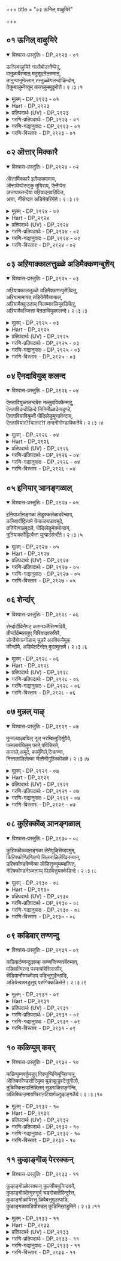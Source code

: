 +++
title = "०३ ऊनिल् वाऴुयिरे"

+++


## ०१ ऊनिल् वाऴुयिरे

<details open><summary>विश्वास-प्रस्तुतिः - DP_२९२३ - ०१</summary>

ऊऩिल्वाऴुयिरे नल्लैबोउऩ्ऩैप्पॆऱ्ऱु,  
वाऩुळार्बॆरुमाऩ् मदुसूदऩॆऩ्ऩम्माऩ्,  
ताऩुम्याऩुमॆल्लाम् तऩ्ऩुळ्ळेगलन्दॊऴिन्दोम्,  
तेऩुम्बालुम्नॆय्युम् कऩ्ऩलुममुदुमॊत्ते। २।३।१
</details>

<details><summary>मूलम् - DP_२९२३ - ०१</summary>

ऊऩिल्वाऴुयिरे नल्लैबोउऩ्ऩैप्पॆऱ्ऱु,  
वाऩुळार्बॆरुमाऩ् मदुसूदऩॆऩ्ऩम्माऩ्,  
ताऩुम्याऩुमॆल्लाम् तऩ्ऩुळ्ळेगलन्दॊऴिन्दोम्,  
तेऩुम्बालुम्नॆय्युम् कऩ्ऩलुममुदुमॊत्ते। २।३।१
</details>

<details><summary>Hart - DP_२९२३</summary>

O good soul that stays in my body,  
you and I joined Madhusudanan,  
the god of the gods in the sky  
and it was as if honey, milk, butter  
and sugarcane juice were all mixed together:
</details>

<details><summary>प्रतिपदार्थः (UV) - DP_२९२३</summary>

**ऊऩिल् वाऴ्** = शरीरत्तिल् वाऴुम्; **उयिरे!** = मऩमे!; **नल्लै पो!** = नी नल्लवऩ् एऩॆऩ्ऱाल्; **उऩ्ऩैप् पॆऱ्ऱु** = उऩ्ऩैप् पॆऱ्ऱदऩाल्; **वाऩ् उळार्** = नित्यसूरिगळुक्कु; **पॆरुमाऩ्** = तलैवऩुम्; **मदुसूदऩ्** = मदु ऎऩ्ऱ असुरऩैक् कॊऩ्ऱवऩुम्; **ऎऩ् अम्माऩ्** = ऎऩ्ऩै अडिमैयागक् कॊण्ड; **ताऩुम्** = अवऩुम्; **याऩुम्** = अवऩै अनुबविक्क आसैप्पट्ट नाऩुम्; **तऩ्ऩुळ्ळे** = तऩक्कुळ्ळे कलन्द कलवैयिले; **ऎल्लाम्** = ऎल्ला इऩिय सुवैगळुम् उण्डागुमाऱु; **तेऩुम् पालुम्** = तेऩुम् पालुम्; **नॆय्युम् कऩ्ऩलुम्** = नॆय्युम् करुप्पञ्जारुम्; **अमुदुम् ऒत्ते** = अमुदमुमागिय पॊरुळ्गळ् पोल्; **कलन्दु ऒऴिन्दोम्** = तम्मिल् कलन्दोम्
</details>

<details><summary>गरणि-प्रतिपदार्थः - DP_२९२३ - ०१</summary>

ऊनिल् = देहदल्लि, वाऴ् = बाळुव, उयिरे = जीववे, नल्लै= नीनु ऒळ्ळॆयदु, पो = होगु\(बा\), उन्नै = निन्नन्नु, पॆट्रु = पडॆद, वान् उळार् = परमपददल्लिरुववर, \(नित्यसूरिगळ\), पॆरुमान् = स्वामियू, मदुशूदन् = मधुसूदनू, ऎन् अम्मान् = नन्न ऒडॆयनू, आद, तानुम् = अवनू, यानुम् = नानू, ऎल्लाम् = ऎल्लवू, तन्नुळ्ळे = अवनल्लिये, कलन्दु = कलॆतु, ऒऴिन्दोम् = इल्लवागि होदॆवु \(सेरिकॊण्डु होदॆवु\), तेनुम् = जेनू, पालुम् = हालू, नॆय्युम् = तुप्पवू, कन्नलुम् = सक्करॆयू, अमुदुम् = अमृतवू, ऒत्ते = \(कलॆतुहोगुव\) हागॆये. 
</details>

<details><summary>गरणि-गद्यानुवादः - DP_२९२३ - ०१</summary>

देहदल्लि बाळुव जीववे, नीनु ऒळ्ळॆयदु. होगु \(बा\). निन्नन्नु पडॆद परमपददल्लिरुववर \(नित्यसूरिगळ\) स्वामियू, मधुसूदननू, नन्न ऒडॆयनू आद अवनू नानू ऎल्लवू अवनल्लिये कलॆतु इल्लवागुवन्तॆ सेरिकॊण्डु होगिद्देवॆ. जेनू, हालू, तुप्पवू, सक्करॆयू अमृतवू कलॆतुकॊळ्ळुव हागॆये. 
</details>

<details><summary>गरणि-विस्तारः - DP_२९२३ - ०१</summary>

इल्लि जीव अथवा प्राणवन्नुकुरितु हेळलागुत्तिदॆ. मांस मज्जॆ तुम्बिद देहदल्लि आत्मनू परमात्मनू, प्राणवू, बिडिबिडियागि मनॆमाडिकॊण्डिरुवुदु सरियष्टॆ. इल्लि बहुमधुरवाद मत्तु सम्पूर्णवाद हॊन्दिकॆयॊडनॆ परमात्मनॊडनॆ आत्मनु कलॆतुकॊण्डद्दरिन्द, याव बगॆय अञ्जिकॆगू आत्मनिगॆ इल्लवागिदॆ. 

आत्मनु हेळुत्तानॆ- जीववे, निन्न भाग्य तुम्ब ऒळ्ळॆयदु. नित्यसूरिगळ ऒडॆयनाद, मधुसूदननाद मत्तु नन्न निर्वाहकने आद नन्न स्वामि परमात्मनॊडनॆ नानु सम्पूर्णवागि कलॆतुहोगिद्देनॆ. परमात्मनिन्द नन्नन्नु बेर्पडिसलु साध्यवे इल्ल ऎन्नुवष्टु नम्मिब्बर सेरिकॆयागि होगिदॆ. ननगॆ ऎल्ल विधवाद भ्रान्ति तॊलगिदॆ. जेनु, हालु, तुप्प, सक्करॆ, अमृत इवुगळु परस्पर कूडिकॊण्डु हेगॆ गुरुतिसलागदन्तॆ आगि, बहळ रुचिकरवागिरुवुदो हागॆये नन्न मत्तु परमात्मन सेरिकॆ बहळमधुरवागिदॆ. आद्दरिन्द, जीववे, निनगिन्नु चिन्तॆयू बेड, व्यथॆयू बेड. निश्चिन्तॆयागि नीनु देहवन्नु बिट्टुहोगु. 

ई पाशुर तॊडकिनदु. जीववे आत्म, अदन्नु ’जीवात्म’ ऎन्नबहुदु – ऎम्बुदु ऒन्दु कडॆ. देह, इन्द्रिय, मनस्सु, प्राण – इवुगळिगिन्त भिन्नवादद्दु आत्म – ऎम्बुदु इन्नॊन्दु कडॆ. देहवे आत्म – ऎम्बुदु मत्तॊन्दु कडॆ. आत्म ऎन्दरॆ परमात्मने ऎम्बुदु मगुदॊन्दु कडॆ. इवुगळल्लि वास्तववागि आळ्वाररु यावुदन्नु कुरितु नमगॆ तिळियहेळुत्तिद्दारॆ ऎम्बुदन्नु सरियागि कण्डुकॊण्डवरिन्द इदर विवरणॆयन्नु केळि अरियबेकादद्दिदॆ. 

“उयिर्” ऎम्ब पदक्कॆ “आत्म, जीव, उसिरु, गाळि, उस् ऎन्नुवुदु. परिमळ, निद्दॆ” – हीगॆल्ल अर्थविदॆ. 

“आत्म” ऎम्बुदक्कॆ “परमात्म, ब्रह्म, देह, यत्न, स्वभावमनस्सु, चित्त, बुद्धि, ज्ञान, तानु, स्वरूप, अग्नि, सूर्य, वायु, मग, इन्द्रिय” – ऎन्दॆल्ल अर्थवागुत्तदॆ. 

आदरॆ, ’उयिर्’ ऎम्बुदन्नु ’मनस्सु’ ऎन्दु अर्थमाडि, सुन्दरवागि विवरणॆयन्नु, अरितवरॊब्बरु हेळिद्दारॆ. अदन्नू गमनिसबहुदागिदॆ.
</details>

## ०२ ऒत्तार् मिक्कारै

<details open><summary>विश्वास-प्रस्तुतिः - DP_२९२४ - ०२</summary>

ऒत्तार्मिक्कारै इलैयायमामाय,  
ऒत्तायॆप्पॊरुट्कु मुयिराय्, ऎऩ्ऩैप्पॆऱ्ऱ  
अत्तायाय्त्तन्दैया यऱियादऩवऱिवित्त,  
अत्ता, नीसॆय्दऩ अडियेऩऱियेऩे। २।३।२
</details>

<details><summary>मूलम् - DP_२९२४ - ०२</summary>

ऒत्तार्मिक्कारै इलैयायमामाय,  
ऒत्तायॆप्पॊरुट्कु मुयिराय्, ऎऩ्ऩैप्पॆऱ्ऱ  
अत्तायाय्त्तन्दैया यऱियादऩवऱिवित्त,  
अत्ता, नीसॆय्दऩ अडियेऩऱियेऩे। २।३।२
</details>

<details><summary>Hart - DP_२९२४</summary>

No one is equal or higher than you, the Māyan,  
who give your grace to all lives good and bad:  
You are the mother who bore me and the father who taught me everything:  
O my lord, you made me understand all things that I do not understand:  
I, your slave, cannot describe all that you did for me:
</details>

<details><summary>प्रतिपदार्थः (UV) - DP_२९२४</summary>

**ऒत्तार्** = सममाऩवर्गळुम्; **मिक्कारै** = उयर्न्दवर्गळुम्; **इलैयाय** = इल्लाद; **मा माया** = मिगुन्द आच्चर्य कुणङ्गळै उडैयवऩे!; **ऎप् पॊरुट्कुम्** = अन्दन्द पॊरुळुक्कु तक्क निलैगळै; **ऒत्ताय्** = उडैयवऩाग वन्दु अवतरित्तवऩुम्; **उयिराय्** = ऎल्लार्क्कुम् पिराणऩाऩवऩुम्; **ऎऩ्ऩैप् पॆऱ्ऱ** = ऎऩ्ऩैप् पॆऱ्ऱ; **अत् ताय् आय्** = अन्दत् तायागि; **तन्दै आय्** = तन्दैयुमागि; **अऱियादऩ अऱिवित्तु** = अऱियादऩवऱ्ऱै अऱिवित्ताय्; **अत्ता! नी सॆय्दऩ** = पॆरुमाऩे! नी सॆय्द उपकारङ्गळै; **अडियेऩ् अऱियेऩे** = अडियेऩ् अऱियेऩ्
</details>

<details><summary>गरणि-प्रतिपदार्थः - DP_२९२४ - ०२</summary>

ऒत्तार् = सरिसमानरू, मिक्कारै = मिगिलादवरू, \(मिगिलादवरन्नू\), इलै आय = इल्लदवनाद मामाया = महाआश्चर्यकारकने, ऒत्ताय् = तक्कवनागि, ऎप्पॊरुट्कुम् = ऎल्ला वस्तुगळिगू, उयिर् आय् = प्राणभूतनागि, ऎन्नै पॆट्र = नन्नन्नु हडॆद, अ-ताय् आय् = साटियिल्लद तायियागि, तन्दै आय् = तन्दॆयू आगि, अऱियादन = अज्ञानिगॆ, अऱिवित्त = अरिवन्नित्त, अत्ता = उपकारिये, नी = नीनु, शॆय्दन = माडिद उपकारगळन्नु, अडियेन् = पादसेवकनाद नानु, अऱियेने = अरितुकॊळ्ळलारॆनल्ल \(अरियॆनल्ल\!\) 
</details>

<details><summary>गरणि-गद्यानुवादः - DP_२९२४ - ०२</summary>

सरिसमानरन्नू मिगिलादवरन्नूइल्लदवनाद महाआश्चर्यकारकनादवने, ऎल्ला वस्तुगळिगू तक्कवनागि अवुगळिगॆल्ल प्राणभूतनागिरुववने, नन्नन्नु हडॆद साटियिल्लद तायियू तन्दॆयू आगिरुववने, अज्ञानिगॆ अरिवन्नित्त उपकारिये, निन्न उपकारगळन्नु पादसेवकनाद नानु अरियॆनल्ल\! 
</details>

<details><summary>गरणि-विस्तारः - DP_२९२४ - ०२</summary>

हिन्दिन पाशुरदल्लि हेळिदन्तॆ, आत्मनु परमात्मनल्लि बेर्पडिसलागदन्तॆ सेरिकॊण्डॆनॆन्दु हेळिकॊण्डनष्टॆ. अष्टुमट्टिन सेरिकॆयिद्दागलू सह, तानु परमात्मन अधीननॆम्ब मूल विषयवन्नु मरॆयदन्तॆ, ई पाशुरदल्लि आत्मनु परमात्मनल्लि भिन्नविसिकॊळ्ळुत्तानॆ. 

आत्मनु हेळुत्तानॆ- स्वामी, निनगॆ सरि सम ऎम्बवरे इल्ल. निनगॆ मेल्पट्टवरू इल्ल. नीने सर्वेश्वर. नीनु अत्यन्त विस्मयकारक\! अद्भुताश्चर्यकारक\! ऎल्ल वस्तुगळिगू नीनु तक्कवनु. ऎल्ल वस्तुगळिगू नीने प्राणभूतनु. नन्नन्नु हडॆद तायियू तन्दॆयू नीने. अज्ञानियाद ननगॆ निन्नन्नू निन्न महिमॆयन्नू तिळिदुकॊळ्ळबल्ल अरिवन्नित्त गुरुवू नीने. निन्न उपकारगळन्तु लॆक्कविल्लदष्टु\! अवुगळन्नॆल्ला नानरियॆनल्ल\! अरितुकॊळ्ळदादॆनल्ल\!
</details>

## ०३ अऱियाक्कालत्तुळ्ळे अडिमैक्कणन्बुशॆय्

<details open><summary>विश्वास-प्रस्तुतिः - DP_२९२५ - ०३</summary>

अऱियाक्कालत्तुळ्ळे यडिमैक्कणऩ्पुसॆय्वित्तु,  
अऱियामामायत् तडियेऩैवैत्तायाल्,  
अऱियामैक्कुऱळाय् निलम्मावलिमूवडियॆऩ्ऱु,  
अऱियामैवञ्जित्ता यॆऩतावियुळ्गलन्दे। २।३।३
</details>

<details><summary>मूलम् - DP_२९२५ - ०३</summary>

अऱियाक्कालत्तुळ्ळे यडिमैक्कणऩ्पुसॆय्वित्तु,  
अऱियामामायत् तडियेऩैवैत्तायाल्,  
अऱियामैक्कुऱळाय् निलम्मावलिमूवडियॆऩ्ऱु,  
अऱियामैवञ्जित्ता यॆऩतावियुळ्गलन्दे। २।३।३
</details>

<details><summary>Hart - DP_२९२५</summary>

Just as you went to the king of the Asurans Mahābali  
as an innocent dwarf, cheated him  
and measured the world with three footsteps,  
you made me your slave and gave me your love  
even when I was an innocent child  
and entered my heart and made me love you:
</details>

<details><summary>प्रतिपदार्थः (UV) - DP_२९२५</summary>

**अऱियामै** = मगालक्ष्मियुम् अऱियादवाऱु; **कुऱळ् आय्** = वामऩऩाय् वन्दु; **मावलि** = मगाबलिये; **निलम् मूवडि ऎऩ्ऱु** = मूवडि निलम् ऎऩ्ऱु इरन्दु; **अऱियामै** = सुक्रऩ् कूऱियदै मगाबलि अऱियादवाऱु; **वञ्जित्ताय्** = वञ्जित्तु निलत्तैक् कवर्न्दवऩे!; **ऎऩदु आवियुळ् कलन्दे** = ऎऩ्ऩुडैय उयिरिल् वन्दु कलन्दु; **अऱिया** = अऱियामैयै विळैविप्पदाऩ; **मा मायत्तु** = संसारत्तिलाऴ्न्दु किडन्द; **अडियेऩै** = अडियेऩै; **अऱिया** = ऒऩ्ऱुमऱिया; **कालत्तुळ्ळे** = इळमैप् परुवत्तिलेये; **अडिमैक्कण्** = कैङ्कर्यम् सॆय्युम् अवावै; **अऩ्बु सॆय्वित्तु** = ऎऩक्कु उण्डाक्कि; **वैत्तायाल्** = वैत्ताय् ऎऩ्ऩ आच्चर्यम्!
</details>

<details><summary>गरणि-प्रतिपदार्थः - DP_२९२५ - ०३</summary>

अऱिया कालत्तुळ्ळे = तिळिवळिकॆयिल्लद कालदल्लिये, अडिमै कण् = सेवॆयल्लि, अन्बु शॆय् वित्तु = आशॆयन्नुण्टुमाडि, अऱिया = \(अनुभव\) अभ्यासविल्लद, मामायत्तु = बलुदॊड्ड मायॆयल्लि, अडियेनै = पादसेवकनन्नु, वैत्ताय् = हाकिदॆ, आल् = अय्यो, अऱियामै = यारू अरितुकॊळ्ळदहागॆ, कुऱळ् आय् = वामनवटुवागि, माअलि = महाबलिये, निलम् मूअडि = मूरु हॆज्जॆय नॆलवन्नु \(कॊडु\), ऎन्ऱु = ऎन्दु याचिसि, अऱियामै = \(अवनु\)अरितुकॊळ्ळद हागॆये, वञ्जित्ताय् = वञ्चिसिदॆ, ऎनदु = नन्न, आवियुळ् = आत्मनल्लि, कलन्दे = कूडिकॊण्डिरुवहागॆये. 
</details>

<details><summary>गरणि-गद्यानुवादः - DP_२९२५ - ०३</summary>

तिळिवळिकॆयिल्ला कालदल्लिये सेवॆयल्लि आशॆयन्नु हुट्टिसि, अनुभव, अभ्यास, इल्लद बलुदॊड्ड मायॆयल्लि पादसेवकनन्नु हाकिदॆ, अय्यो\! यारू अरितुकॊळ्ळद हागॆ वामनवटुवागि “महाबलिये, मूरुहॆज्जॆनॆल\(वन्नु कॊडु\)” ऎन्दु \(याचिसि\) \(अवनू इतररू\) अरितुकॊळ्ळद हागॆये, \(अवनन्नु\) वञ्चिसिदॆ, नन्न आत्मनल्लि कूडिकॊण्डिरुव हागॆये. 
</details>

<details><summary>गरणि-विस्तारः - DP_२९२५ - ०३</summary>

“तिळिवळिकॆ इल्लद काल” – चिक्कतन, ज्ञान बलियद काल,

“बलु दॊड्ड मायॆ” – भूमिय मेलॆ हुट्टि, हुट्टु – सावुगळ गॊन्दलद, संसार बन्धनद, तिळलिकॆये ई मायॆ अनुभववागलि अभ्यासवागलि इल्लद इदरल्लि सिक्किबिद्दु तॊळलुवुदे ई मायॆ\! 

“नन्न अन्तरङ्गदल्लिद्दुकॊण्डे” – नन्न अन्तरङ्गदल्लि, नन्न जॊतॆयल्लिये इद्दुकॊण्डु, नन्नॊडनॆ अत्यन्त मधुरवागि कलॆतुकॊण्डु इद्दरू सह, नन्नन्नु हीगॆ, नानरियद मायॆयल्लि तॊडगिसुवुदु निन्न \(भगवन्तन\) वञ्चनॆय कॆअल्स. इदक्कॆ इन्नॊन्दु निदर्शन बलिय वृत्तान्त. 

आत्मनु हेळुत्तानॆ- मायने \(वञ्चकने\), नीनु नन्न अन्तरङ्गदल्लिये वासमाडुत्ती. नन्नॊडनॆ आत्मीयवागि कूडिकॊण्डिद्दी. निन्न पादसेवॆयल्लि तॊडगिरबेकॆम्ब आशॆयन्नु नन्नल्लि नन्न चिक्कन्दिनिन्दले उण्टुमाडिद्दी. अदन्नु चॆन्नागि, तृप्तिकरवागि, ऎडॆबिडदन्तॆ माडुवुदक्कॆ ननगॆ नीनु अवकाशकॊट्टॆया? अनुभववागलि अभ्यासवागलि इल्लद संसारबन्धनदल्लि नन्नन्नु कट्टिकॆडहिदॆ. अरितुकॊळ्ळलागद ई बलुदॊड्ड मायॆयल्लि सङ्कटपडुवुदन्नु ननगॆ उण्टुमाडिदॆयल्ल\! अय्यो\!

बलु हिन्दिन कालदल्लि, यारू अरितुकॊळ्ळदहागॆ, यारिगू अनुमानवुण्टागद हागॆ, नीनु कुळ्ळ ब्रह्मचारियागि रूपवन्नु तळॆदॆ. महाबलिय यागशालॆगॆ होदॆ. “महाबलिये ननगॆ मूरु हॆज्जॆगळ नॆल” ऎन्दु याचिसिदॆ. अदन्नु पडॆद कूडले यारिन्दलू अरितुकॊळ्ळलागदन्थ त्रिविक्रमनागि बॆळॆदुनिन्तॆ. निन्न ऒन्दु हॆज्जॆयिन्द भूमियन्नॆल्ला आवरिसि बिट्टॆ. इन्नॊन्दु हॆज्जॆयिन्द मेलण लोकगळॆल्लवन्नूआवरिसिदॆ. मूरनॆय हॆज्जॆगॆ स्थळविल्लदन्तॆ माडि, महाबलियन्नु निन्न तिळियलारद मायॆयल्लि सिलुकिसि, नन्न हागॆये अवनन्नू वञ्चिसिदॆयल्ल\! 

निन्न मायॆयन्नु यारिन्द अरियलुसाध्य?
</details>

## ०४ ऎनदावियुळ् कलन्द

<details open><summary>विश्वास-प्रस्तुतिः - DP_२९२६ - ०४</summary>

ऎऩतावियुळ्गलन्दबॆरु नल्लुदविक्कैम्माऱु,  
ऎऩताविदन्दॊऴिन्दे ऩिऩिमीळ्वदॆऩ्पदुण्डे,  
ऎऩतावियावियुम्नी पॊऴिलेऴुमुण्डवॆन्दाय्,  
ऎऩतावियार?fयाऩार?f तन्दनीगॊण्डाक्किऩैये। २।३।४
</details>

<details><summary>मूलम् - DP_२९२६ - ०४</summary>

ऎऩतावियुळ्गलन्दबॆरु नल्लुदविक्कैम्माऱु,  
ऎऩताविदन्दॊऴिन्दे ऩिऩिमीळ्वदॆऩ्पदुण्डे,  
ऎऩतावियावियुम्नी पॊऴिलेऴुमुण्डवॆन्दाय्,  
ऎऩतावियार?fयाऩार?f तन्दनीगॊण्डाक्किऩैये। २।३।४
</details>

<details><summary>Hart - DP_२९२६</summary>

You entered my heart  
and in return I gave my life to you:  
It is not possible for me to leave you,  
my father, who swallowed the seven worlds:  
What is my life? What am I?  
You gave me life and you took it as your own:
</details>

<details><summary>प्रतिपदार्थः (UV) - DP_२९२६</summary>

**पॊऴिल् एऴुम्** = पिरळयत्तिल् एऴुलगङ्गळैयुम्; **उण्ड** = वयिऱ्ऱिल् वैत्तुक् कात्तवऩे!; **ऎन्दाय्!** = ऎम्बॆरुमाऩे!; **ऎऩदु आवियुळ् कलन्द** = ऎऩ् आत्मावुक्कुळ् वन्दु कलन्द; **पॆरु नल् उदवि** = पॆरुम् पेऱ्ऱुक्कु; **कैम्माऱु** = पिरदियुबगारमाग; **ऎऩदु आवि** = ऎऩ् आत्मावै; **तन्दॊऴिन्देऩ्** = उऩक्के उरियदागच् चॆय्दुविट्टेऩ्; **इऩि मीळ्वदु** = इऩि कॊडुत्तदै मीट्टुक् कॊळ्वदु; **ऎऩ्बदु उण्डे?** = ऎऩ्बदु उण्डो?; **ऎऩदु आवि** = ऎऩदु आत्मावुक्कुम् आत्मावायिरुप्पवऩ् नी; **आवियुम् नी** = इरण्डुमे उऩ्ऩुडैय उडमैगळाग इरुक्क; **ऎऩदु आवि यार्?** = ऎऩ् उयिर् यार्?; **याऩ् आर्?** = नाऩ् यार्?; **तन्द नी** = कॊडुत्त नीये; **कॊण्डु आक्किऩैये** = कॊळ्गिऩ्ऱाय् ऎऩ्बदऩ्ऱो आगिऱदु
</details>

<details><summary>गरणि-प्रतिपदार्थः - DP_२९२६ - ०४</summary>

ऎनदु = नन्न, आवि उळ् कलन्द = आत्मदॊळगॆ सेरिकॊण्डिरुव, पॆरु = दॊड्ड, नल् = ऒळ्लॆय, उदवि = उपकारक्कॆ, कैम्माऱु = प्रतियागि \(प्रत्युपकारवागि\), ऎनदु = नन्न, आवि = आत्मवन्नु, तन्दॊऴिन्देन् = निनगॆ अर्पण माडि मुगिसिद्देनॆ. इनि = इन्नु, मीळ्वदु = हिन्दक्कॆ पडॆयतक्कद्दु, ऎन् बदु = ऎन्नुवुदु, उण्डे = \(बेरॆ एनादरू\) इदॆये? ऎनदु आवि आवियुम् नी = नन्न आत्मन आत्मनु नीने, पॊऴिल् = एऴुम् = एळु लोकगळन्नू, उण्ड = उण्डवनाद, ऎन्दाय् = नन्न स्वामिये, ऎनदु आवियार् = नन्न स्वामिये, ऎनदु आवियार् = नन्न आत्म यारु? यान् आर् = नानु यारु? तन्द नी = सृष्टिसिद नीनु, कॊण्डक्किनैये = स्वीकरिसिकॊण्डवने अल्लवे? 
</details>

<details><summary>गरणि-गद्यानुवादः - DP_२९२६ - ०४</summary>

नन्न आत्मद ऒळगॆ सेरिकॊण्डिरुव महोपकारक्कॆ प्रत्युपकारवागि, नन्न आत्मवन्ने निनगॆ अर्पण मादि मुगिसुत्तेनॆ. इन्नु नन्निन्द हिन्दक्कॆ पडॆदुकॊळ्ळबेकु ऎन्नुवुदु बेरॆ एनादरू इदॆये? नन्न आत्मनु नीने. एळुलोकगळन्नुण्डवनाद नन्न स्वामिये, नन्न आत्म यारु? नानु यारु? सृष्टिसिद नीने स्वीकरिसिकॊण्डवनल्लवे? 
</details>

<details><summary>गरणि-विस्तारः - DP_२९२६ - ०४</summary>

ई पाशुर बलु सुन्दरवादद्दु. ’आत्मसमर्पण’वॆम्ब विषयदिन्द गर्भितवादद्दु. भक्तनॆनिसिकॊण्डवन मनस्सन्नु मिडियतक्कद्दु. आ कॆलसवन्नु तानू माडबेकॆम्ब आशॆयन्नु मूडिसतक्कद्दु. 

भगवन्तनु परमकृपासागरनागि, भक्तन तीव्रवाद आशॆयन्निरितुकॊण्डु, अवन अन्तरङ्गदल्लि बन्दु नॆलसि, अवनन्नु अनुग्रहिसुवुदु स्वामिय बलुदॊड्ड उपकार. भक्तनु ई महोपकारक्कॆ प्रतियागि, कृतज्ञातारूपवागि, एनु माडबेकु? एनु माडलु साध्य? 

आळ्वाररु हेळुत्तारॆ- स्वामी, नन्न आत्मनल्लि नीने बन्दु नॆलसिरुवॆ. निन्न ई उपकार बलु दॊड्डदु. इदक्कॆ नन्न कृतङ्ञतॆगागि, नानेनन्नु कॊडबल्लॆ? नन्नदु ऎन्दुकॊण्डिरुव नन्न आत्मवन्ने निनगॆ समर्पिसि, नानु कृतार्थनादॆनॆन्दु भाविसुत्तेनॆ. ’नन्नदु’ ऎम्बुदु इदॊन्दे नन्नल्लिद्दद्दु. अदन्नू निनगॆ समर्पिसिद बळिक नन्नदागि निनगॆ कॊडतक्कद्दादद्दु बेरॆ एनू उळिदिल्ल. नन्न आत्मक्के आत्मनागिरुववनु नीनु. इदुवरॆगॆ ’नानु’ ’नन्न आत्म’ ऎन्दु, अदु नन्नदे आगिरुव हागॆ, अविवेकदिन्द, मातनाडिदॆ. एळु लोकगळन्नू उण्डु. ऎल्लवन्नू निन्न हॊट्टॆयल्लिट्टुकॊण्डु संरक्षिसिदवनु नीनु. नन्नन्नूनन्न आत्मवन्नू सृष्टिसिदवनु नीनु. नीने सृष्टिसिद, निन्न वस्तुगळन्ने नीनु आशॆयिन्द स्वीकरिसिद्दी. नानु, नन्नदु ऎम्बवु इन्नॆल्लिवॆ? ऎल्लवू निन्न सृष्टिये\! ऎल्लवू निन्नवे\! निन्न वस्तुवाद ’आत्म’वन्नु निनगॆ समर्पिसुवुदक्कॆ ननगेनु अधिकार? ननगॆ याव बगॆय अर्हतॆयू इल्ल. आद्दरिन्द निन्न वस्तुवे आद ’नन्नन्नू’, ’नन्न आत्मवन्नू’ उद्धरिसतक्कवनु नीने.

’नानु, नन्नदु’ ऎम्ब अज्ञान मनदल्लि तुम्बिरुववरॆगॆ, मनुष्यनु भगवंअनिन्द दूरवादन्तॆये. ’नानु, नन्नदु ऎम्बुदु इल्लवे इल्ल- ऎल्लवू नीने, निन्नदे” ऎम्ब विवेकवुण्टादरॆ, भगवन्तनु बन्दु नॆलसलु अवनु अर्हनागुत्तानॆ. इदे ’आत्मसमर्पण’ अथवा ’भरन्यास’द गुट्टु.
</details>

## ०५ इनियार् ञानङ्गळाल्

<details open><summary>विश्वास-प्रस्तुतिः - DP_२९२७ - ०५</summary>

इऩियार्ञाऩङ्गळा लॆडुक्कलॆऴादवॆन्दाय्,  
कऩिवार्वीट्टिऩ्पमे यॆऩ्कडऱ्पडावमुदे,  
तऩियेऩ्वाऴ्मुदले, पॊऴिलेऴुमेऩमॊऩ्ऱाय्,  
नुऩियार्क्कोट्टिल्वैत्ता युऩ्पादंसेर्न्देऩे। २।३।५
</details>

<details><summary>मूलम् - DP_२९२७ - ०५</summary>

इऩियार्ञाऩङ्गळा लॆडुक्कलॆऴादवॆन्दाय्,  
कऩिवार्वीट्टिऩ्पमे यॆऩ्कडऱ्पडावमुदे,  
तऩियेऩ्वाऴ्मुदले, पॊऴिलेऴुमेऩमॊऩ्ऱाय्,  
नुऩियार्क्कोट्टिल्वैत्ता युऩ्पादंसेर्न्देऩे। २।३।५
</details>

<details><summary>Hart - DP_२९२७</summary>

O father, you are the nectar  
that does not come from the ocean:  
You, the seed of all lives, who give moksha to all,  
took the form of a boar  
and lifted up all the seven worlds  
holding them on your tusk:  
Even the wise cannot know who you are:  
I came and joined your feet:
</details>

<details><summary>प्रतिपदार्थः (UV) - DP_२९२७</summary>

**यार्** = ऎत्तगैय ञाऩिगळिऩ्; **ञाऩङ्गळाल्** = ञाऩङ्गळालुम्; **ऎडुक्कल् ऎऴाद** = अळविट्टु अऱियमुडियाद; **ऎन्दाय्!** = ऎम्बॆरुमाऩे!; **कऩिवार्** = पक्ति निऱैन्द मऩमुडैयवर्गळुक्कु; **वीट्टु इऩ्बमे!** = मोक्ष आऩन्दमाऩवऩे!; **ऎऩ् कडल् पडा अमुदे!** = कडलिल् उण्डागाद अमुदमे!; **तऩियेऩ् वाऴ्** = याऩ् पॆऱ्ऱ पेऱ्ऱुक्कु; **मुदले!** = मूलगारणमाऩवऩे!; **पॊऴिल् एऴुम्** = एऴु उलगङ्गळैयुम्; **एऩम् ऒऩ्ऱाय्** = वरागमाय् अवतरित्तु; **नुऩि आर् कोट्टिल्** = कूर्मैयाऩ कोरैप् पल्लिले; **वैत्ताय्!** = वैत्तुत् तूक्कि वन्दवऩे!; **इऩि उऩ पादम्** = उऩ् तिरुवडिगळै अडियेऩ्; **सेर्न्देऩे** = अडैन्देऩ्
</details>

<details><summary>गरणि-प्रतिपदार्थः - DP_२९२७ - ०५</summary>

इनि = इन्नु, यार् = यारिन्दलू, ञानङ्गळाल् = बगॆबगॆय ज्ञानविशेषदिन्दलू, ऎडुक्कल् = अरिविगॆ, ऎऴाद = असाध्यनाद \(ऎटुकद\), ऎन्दाय् = नन्न स्वामिये, कनि = \(मागिद\) फलदन्तॆ, वार् = पूर्णवाद, वीडु = बिडुगडॆयॆम्ब, इन् बमे = आनन्दस्वरूपने, ऎन् = नन्न, कडल् = कडलिनल्लि उद्भविसदन्थ, अमुदे = अमृतवे, तनियेन् = असहायकनाद नन्न, वाऴ् = बाळ्वॆगॆ, मुदले = कारणने, पॊऴिल् एऴुम् = एळु लोकगळन्नू, एनम् ऒन्ऱु आय् = साटियिल्लद वराहनागि, नुनि आर् = मॊनॆयिन्द कूडिरुव, कोट्टिल् = कोरॆहल्लिनिन्द, वैत्ताय् = उद्धरिसि इट्टवने, उन् = निन्न, पादम् = तिरुवडिगळन्नु, शेर्न्देने = सेरिद्देनॆ \(आश्रयिसिद्देनॆ\). 
</details>

<details><summary>गरणि-गद्यानुवादः - DP_२९२७ - ०५</summary>

इन्नु यारिन्दलू, याव बगॆयज्ञानविशेषदिन्दलू तिळियलसाध्यनाद नन्न स्वामिये, मागिद फलदन्तॆ बिडुगडॆयॆम्ब पूर्णवाद आनन्दस्वरूपने, कडलल्लि उद्भविसिदन्थ नन्न अमृतवे. असहायकनाद \(अकिञ्चननाद\) नन्न बाळ्वॆगॆ कारणने, एळुलोकगळन्नू साटियिल्लद वराहनागि मॊनचाद कोरॆहल्लुगळिन्द उद्धरिसि स्थापिसिदवने, निन्न तिरुवडिगळन्नु सेरिद्देनॆ \(आश्रयिसिद्देनॆ\). 
</details>

<details><summary>गरणि-विस्तारः - DP_२९२७ - ०५</summary>

हिन्दिन पाशुरदल्लि आळ्वाररु तम्म सर्वस्ववन्नू भगवन्तनल्लि समर्पिसिदरु. ईग अवरिगॆ भगवन्तन तिरुवडिगळे ऎल्ल विधदल्लू आश्रय. 

आळ्वाररु हेळुत्तारॆ- स्वामी, नीनु ऎन्थ ज्ञानिगू सुलभसाध्यनल्ल. ऎन्थ ज्ञानविशेषक्कू नीनु ऎटुकदवनु, अत्यन्त मधुरवाद पूर्णानन्दस्वरूपने नीनु. कडलल्लि हुट्टदिरुव दिव्यामृतवे नीनु. हिन्दॆ महावराहनागि अवतरिसि, एळुलोकगळन्नू अदरद स्थानदल्लि स्थापिसिदॆ. ऎल्ल बगॆयल्लू असहायकनाद, अकिञ्चननाद नन्न बाळ्वॆगॆ कारणनागिरुव निन्न तिरुवडिगळन्नु नानु आश्रयिसिद्देनॆ. नन्नन्नुद्धरिसुव भार निन्नदे. 

“कनिवार् वीट्टिन्बमे” – कळितुमागिद हण्णु रसदिन्द तुम्बिकॊण्डु, मधुरवागि, रुचिकरवागि, आस्वादिसलु मत्तु आनन्दिसलु अनुकूलवागिरुत्तदॆ. हागॆये, बिडुगडॆ अथवा मोक्ष ऎम्बुदु आनन्दवॆम्ब पूर्णफलदिन्द तुम्बि सिद्धवागिरुत्तदॆ. अदन्नु अनुभविसुत्ता, आनन्दिसुत्ता, शाश्वतवाद बाळ्वॆयन्नु नडॆसलु अनुकूलवागिरुत्तदॆ. 

“ऎन् कडल् पडावमुदे” – पाल्गडलन्नु कडॆदद्दर फलवागि अमृत उद्भविसितु. अदन्नु कुडिद देवतॆगळु अमररादरु. भगवन्तनु याव कडलिन मथनदिन्दलू उण्टादवनल्ल. आदरू, अवनन्नाश्रयिसि, ऎडॆबिडदॆ, अवन नामवन्नु अनुसन्धान माडुवुदरिन्द, भक्तनिगॆ तप्पदॆ अम्रत्ववुण्टागुवुदु. आद्दरिन्द भगवन्तनु “कडलल्लि हुट्टदन्थ अमृत”. 

“तनियेन् वाऴ् मुदले” ’तनि’ ऎन्दरॆ, ’ऒण्टिग, असहायक, निराश्रित, अकिञ्चन, “यार आश्रयवू इल्लदन्थ, ऒण्टिगनू, बडवनू आगिरुव नन्न बाळ्वॆगॆ कारणनु भगवन्तनाद नीने” ऎन्दर्थवागुत्तदॆ. 

“एनमॊन्ऱाय्” – हिन्दॆ, भूदेवियन्नु हिरण्याक्षनु कद्दॊय्दु कडलल्लि बच्चिट्टु कॊण्डाग, भगवन्तनु महावराहनागि अवतरिसि, कडलल्लि नुग्गि, हिरण्याक्षनन्नु कॊन्दु, भूदेवियन्नुद्धरिसिदनु. इल्लि ई विषयवन्नु स्वल्प उत्प्रेक्षिसलागिदॆ. “एळु लोकगळन्ने महावराहनागि उद्धरिसिदॆ” ऎन्दु हेळुवाग भगवन्तन अद्वितीय सामर्थ्यवन्नु स्तुतिसुवुदे आगिदॆ.
</details>

## ०६ शेर्न्दार्

<details open><summary>विश्वास-प्रस्तुतिः - DP_२९२८ - ०६</summary>

सेर्न्दार्दीविऩैगट् करुनञ्जैत्तिण्मदियै,  
तीर्न्दार्दम्मऩत्तुप् पिरियादवरुयिरै,  
सोर्न्देबोगल्गॊडाच् चुडरै अरक्कियैमूक्  
कीर्न्दायै, अडियेऩटैन्देऩ् मुदल्मुऩ्ऩमे। २।३।६
</details>

<details><summary>मूलम् - DP_२९२८ - ०६</summary>

सेर्न्दार्दीविऩैगट् करुनञ्जैत्तिण्मदियै,  
तीर्न्दार्दम्मऩत्तुप् पिरियादवरुयिरै,  
सोर्न्देबोगल्गॊडाच् चुडरै अरक्कियैमूक्  
कीर्न्दायै, अडियेऩटैन्देऩ् मुदल्मुऩ्ऩमे। २।३।६
</details>

<details><summary>Hart - DP_२९२८</summary>

You, the bright moon,  
remove the bad karma of your devotees  
when they approach you:  
You cut off the nose of the Rakshasi Surpanaha  
and you stay in the hearts of your devotees  
who keep you in their minds and do not leave you  
as a light that is their protection:  
I received you into my life as soon as I was born:
</details>

<details><summary>प्रतिपदार्थः (UV) - DP_२९२८</summary>

**सेर्न्दार्** = उऩ्ऩै अडैन्द पक्तर्गळिऩ्; **तीविऩैगट्कु** = कॊडिय पावङ्गळुक्कु; **अरु नञ्जै** = विषमायिरुप्पवऩुम्; **तिण् मदियै** = तिडमाऩ अऱिवैक् कॊडुप्पवऩुम्; **तीर्न्दार्** = उऩ्ऩै विट्टु अगलादवर्गळिऩ्; **तम् मऩत्तु** = मऩदिल् तङ्गि अवर्गळ् सिऱ्ऱिऩ्बङ्गळिल्; **सोर्न्दे पोगल् कॊडा** = वीऴ्न्दु विडादबडि कात्तु; **पिरियादु** = अवर्गळिडमिरुन्दु पिरियामल्; **अवर् उयिरै** = अवर्गळुक्कु उयिरायिरुप्पवऩुम्; **सुडरै** = ऒळियुरुवाग उळ्ळवऩुम्; **अरक्कियै** = अरक्कियाऩ सूर्प्पणगैयिऩ्; **मूक्कु ईर्न्दायै** = मूक्कै अऱुत्तवऩुमाऩ उऩ्ऩै; **मुदल् मुऩ्ऩमे** = आत्मा उण्डाऩ अऩ्ऱु मुदले; **अडियेऩ् अडैन्देऩ्** = अडियेऩ् अडैन्देऩ्
</details>

<details><summary>गरणि-प्रतिपदार्थः - DP_२९२८ - ०६</summary>

शेर्न्दार् = आश्रयिसिदवर, तीविनैकट्कु = घोरपापगळिगॆ, अरु = क्रूरवाद \(तीक्ष्णवाद\) नञ्जै = विषवागिरुववनन्नु, तिण् मदियै = निश्चितवाद \(वास्तववाद\) बुद्धि \(ज्ञान\) प्रदनन्नु, तीर्न्दार् तम् = पक्वगॊण्डवर, मनत्तु = मनस्सिनिन्द, पिर्यादु = अगलदॆ, अवर् = अवर, उयिरै = आत्मस्वरूपनन्नु, शोर्न्दे = सॊरगिबेसत्तु, पोहल् कॊडा = अगलि होगलु अवकाशकॊडदन्थ, शुडरै = ज्योतिस्वरूपनन्नु, अरक्कियै = राक्षसिय, मूक्कू = मूगन्नु, ईर्न्दायै = कत्तरिसिदवनन्नु, अडियेन् = पादसेवकनाद नानु, अडैन्देन् = सेरिदॆनु, मुदल् मुन्नमे = मॊट्टमॊदलल्लिये. 
</details>

<details><summary>गरणि-गद्यानुवादः - DP_२९२८ - ०६</summary>

आश्रितर घोरपापगळिगॆ क्रूरवाद विषवागिरुववनन्नु, निश्चितवाद बुद्धि \(वास्तववाद ज्ञान\) प्रदनन्नु, पक्वगॊण्डवर मनस्सिनिन्द अगलिहोगदॆ, अवर आत्मवागिये इरुववनन्नु, सॊरगि बेसत्तु दूरसरियलु \(अगलिहोगलु\) अवकाशकॊडदन्थ ज्योतिस्वरूपनन्नु, राक्षसिय मूगन्नु कुय्दुवनन्नु पादसेवकनाद नानु मॊट्टमॊदलल्लिये सेरिदॆनु. 
</details>

<details><summary>गरणि-विस्तारः - DP_२९२८ - ०६</summary>

आळ्वाररु हेळुत्तारॆ- भगवन्तनु तन्नन्नु आश्रयिसिद भक्तर कडुक्रूर पातकगळन्नॆल्ला तॊडॆदुहाकुत्तानॆ. आत्मोद्धारक्कॆ बेकाद निश्चितवाद बुद्धियन्नू वास्तववाद ज्ञानवन्नू दयॆनीडुत्तानॆ. भक्तिमार्गदल्लि पक्वगॊण्डिरुववर मनस्सिनिन्द अगलिहोगुवुदिल्ल. अवर अन्तरङ्गदल्लिये, अवर अन्तरात्मनागि, नॆलसिरुत्तानॆ. भक्तनु तनगॆ ऒदगि बरुव कष्टगळिन्दलू सङ्कटगळिन्दलू बेसरगॊण्डु भगवन्तनन्नु मरॆतु अवनिन्द दूरवागबेकॆन्नुव सन्दर्भदल्लियू सह, अदक्कॆ अवकाशकॊडदन्तॆ, तन्निन्द अवनु बेर्पट्टु होगदन्तॆ नोडिकॊण्डु, कृपापूर्णनागि, मार्गदर्शकनागि, अवनन्नु उद्धरिसुत्तानॆ. सन्मार्गदल्लि नडॆयुव भक्तरिगॆ तॊन्दरॆ कॊडलुबन्द कॆट्ट जनरन्नु निष्करुणियागि, तक्क रीतियल्लि शिक्षिसुत्तानॆ. ई ऎल्ल आदर्शगुणगळिन्द शोभिसुव सर्वेश्वरनन्नु नानु मॊट्टमॊदलल्लिये आश्रयिसिदॆ. अवनु नन्न कैबिडदन्तॆ नन्नन्नु उद्धरिसुत्तानॆम्ब दृढविश्वास ननगिदॆ.
</details>

## ०७ मुन्नल् याऴ्

<details open><summary>विश्वास-प्रस्तुतिः - DP_२९२९ - ०७</summary>

मुऩ्नल्याऴ्बयिल् नूल् नरम्बिऩ्मुदिर्सुवैये,  
पऩ्ऩलार्बयिलुम् परऩे,पवित्तिरऩे,  
कऩ्ऩले,अमुदे, कार्मुगिले,ऎऩ्कण्णा,  
निऩ्ऩलालिलेऩ्का णॆऩ्ऩैनीगुऱिक्कॊळ्ळे। २।३।७
</details>

<details><summary>मूलम् - DP_२९२९ - ०७</summary>

मुऩ्नल्याऴ्बयिल् नूल् नरम्बिऩ्मुदिर्सुवैये,  
पऩ्ऩलार्बयिलुम् परऩे,पवित्तिरऩे,  
कऩ्ऩले,अमुदे, कार्मुगिले,ऎऩ्कण्णा,  
निऩ्ऩलालिलेऩ्का णॆऩ्ऩैनीगुऱिक्कॊळ्ळे। २।३।७
</details>

<details><summary>Hart - DP_२९२९</summary>

You, the dark cloud-colored lord,  
the highest, praised by the gods in heaven,  
the sweet sound of a fine, well-used yazh,  
faultless, sweet as sugarcane, my nectar  
are my Kaṇṇan—I have no refuge but you: Take care of me:
</details>

<details><summary>प्रतिपदार्थः (UV) - DP_२९२९</summary>

**मुऩ् नल्** = पऴैयदाय् सिऱन्ददाय्; **याऴ् पयिल् नूल्** = वीणै कऱ्कुम् सङ्गीद नूल्गळिल्; **नरम्बिऩ्** = पेसप्पडुम् नरम्बिऩ् वरुडलिले वरुम् नादत्तिऩ्; **मुदिर् सुवैये** = पिरिन्द मुदिर्न्द सुवै पोऩ्ऱवऩे!; **पल् नलार्** = पल नल्लवर्गळ् नित्यसूरिगळ्; **पयिलुम्** = नित्याऩुबवम् पण्णिऩालुम् मुडिवु पॆऱाद; **परऩे!** = इऩ्बमयमाऩवऩे!; **पवित्तिरऩे!** = पवित्तिरऩे!; **कऩ्ऩले!** = करुम्बु रसम् पोऩ्ऱवऩे!; **अमुदे!** = अमुदम् पोऩ्ऱवऩे!; **कार् मुगिले!** = काळमेगम् पोऩ्ऱवऩे!; **ऎऩ् कण्णा!** = ऎऩ् कण्णा!; **निऩ् अलाल्** = उऩ्ऩैयल्लाल्; **इलेऩ्गाण्** = वेऱु गति ऎऩक्किल्लै आदलाल्; **ऎऩ्ऩै नी** = ऎऩ्ऩै नी; **कुऱिक्कॊळ्ळे** = कुऱि कॊण्डु कात्तरुळ वेण्डुम्
</details>

<details><summary>गरणि-प्रतिपदार्थः - DP_२९२९ - ०७</summary>

मुन् = मॊदलिनिन्दलू \(अनादिकालदिन्दलू\), नल् = श्रेष्ठवाद \(उत्तमवाड\), याऴ् = वीणॆय, पयल् = सहकार, बन्द, नूल् = शास्त्रद \(आलोचनॆ\), नरम्बिन् = नरगळ \(तन्तिगळ\), मुदिर् = बलित \(पक्ववाद, दृढवाद\), शुवैये = रुचिये, पल् = अनेक, नलार् = ऒळ्ळॆयवरु \(सद्गुणिगळु\), पयिलुम् = अनुभविसुव, परने = परमपुरुषने \(परमपददनियामकने\), ववित्तिरने = पवित्रने \(परिशुद्धने\), कन्नले = कब्बिन हाले, अमुदे = अमृतवे, कार् मुहिले = कार्मुगिले, ऎन् कण्णा = नन्न कृष्णने \(नन्नन्नाकर्शिसुववने\), निन् = निन्नन्नल्लदॆ, इलेन् काण् = \(बेरॆ यारन्नू\) पडॆदिल्ल कण्डॆया, ऎन्नै = नन्नन्नु, नी = नीनु, कुऱिक्कॊळ्ळे = गुरुतिडु \(कृपॆदोरु\). 
</details>

<details><summary>गरणि-गद्यानुवादः - DP_२९२९ - ०७</summary>

अनादिकालदिन्दलू श्रेष्ठवाद वीणॆय सहकारदिन्द बन्द शास्त्रद मत्तु तन्तिगळ \(नरगळ\) परिपक्ववाद रुचिये \(माधुर्यवे\), अनेक सद्गुणिगळु अनुभविसुव परमपद निर्वाहकने, पवित्रने \(परिशुद्धने\), कब्बिन हाले, अमृतवे, कार्मुगिले, नन्नन्नाकर्षिसुववने, निन्नन्नल्लदॆ बेरॆ यारन्नू पडॆदिल्ल कण्डॆया\! नन्नन्नु नीनु गुरुतिट्टुको \(कृपॆदोरु\).
</details>

<details><summary>गरणि-विस्तारः - DP_२९२९ - ०७</summary>

अनादिकालदल्लि वीणॆयतन्तिगळ मिडितदिन्द बन्दद्दु ॐकार. वीणानादद सहकारदिन्द आकर्षकवागि हृदयङ्गमवागि हॊम्मिद्दु वेदगळु. इवॆरडर अत्युत्तमवाद सम्मिश्रदिन्द आह्लादकरवागिरुवुदु भगवद्विषय. भगवन्तनन्नु नादस्वरूप, ॐकारस्वरूप ऎन्नुवुदिल्लवे? 

भगवन्तनन्नु आश्रयिसि, ऎडॆबिडदॆ अवन गुणातिशयगळन्ननुभविसि, अवन कृपॆगॆ पात्ररागि, कडॆगॆ परमपदवासिगळागि, भगवन्तन नित्यकैङ्कर्यदल्लि तॊडगिरुव “नल्लार्” \(सज्जनरु\) ऎष्टोमन्दि. अवर निर्वाहकनागि भगवन्त. 

कब्बिनहालु ऎष्टु मधुरवो अदक्किन्तलू हॆच्चु मधुर भगवद्गुणानुभव. 

अमृतपानदिन्द बरुव अमरत्ववन्नु भगवन्नामस्मरणॆयिन्दले लभिसुत्तदॆ. आद्दरिन्द भगवन्तनू अमृतवे. 

कार्मुगिलु कण्णिगॆ आकर्षकवागि, मनदल्लि उत्साह तुम्बुवुदागि, औदार्यपूर्णवागि समृद्धियागि मळॆयन्नु सुरिसतक्कद्दु. हागॆये भगवन्तनू. 

श्रीकृष्णनागि अवतरिसि भगवन्तनु स्त्रीपुरुषरॆन्नदॆ, आ बालवृद्धराद ऎल्लरन्नू आकर्षिसि, अवरन्नुद्धरिसिदवनु. 

आळ्वाररु हेळुत्तारॆ- वीणॆय मिडितद माधुर्यदॊन्दिगॆ वेदगानद इम्पिनॊन्दिगॆ कूडिकॊण्डिरुव नादस्वरूपने \(ॐकारस्वरूपने\), परमपदवासिगळाद ’नल्लार्’र निर्वाहकने, पवित्रने, परमपुरुषने, अत्यन्त रुचिकरनादवने, अमरत्ववन्नु नीडुववने, परम उदारिये, आकर्षकनाद कृष्णने, नानु निन्नन्नु बिट्टु बेरॆ यार आश्रयवन्नूपडॆदिल्लवॆम्बुदु निनगे गॊत्तिदॆ. आद्दरिन्द, नन्नन्नु नीनु निन्नवनॆन्दु गुरुतिसि, कृपॆदोरु.
</details>

## ०८ कुऱिक्कॊळ् ञानङ्गळाल्

<details open><summary>विश्वास-प्रस्तुतिः - DP_२९३० - ०८</summary>

कुऱिक्कॊळ्ञाऩङ्गळा लॆऩैयूऴिसॆय्दवमुम्,  
किऱिक्कॊण्डिप्पिऱप्पे सिलनाळिलॆय्दिऩऩ्याऩ्,  
उऱिक्कॊण्डवॆण्णॆय्बा लॊळित्तुण्णुमम्माऩ्पिऩ्,  
नॆऱिक्कॊण्डनॆञ्जऩाय्प् पिऱवित्तुयर्क्कडिन्दे। २।३।८
</details>

<details><summary>मूलम् - DP_२९३० - ०८</summary>

कुऱिक्कॊळ्ञाऩङ्गळा लॆऩैयूऴिसॆय्दवमुम्,  
किऱिक्कॊण्डिप्पिऱप्पे सिलनाळिलॆय्दिऩऩ्याऩ्,  
उऱिक्कॊण्डवॆण्णॆय्बा लॊळित्तुण्णुमम्माऩ्पिऩ्,  
नॆऱिक्कॊण्डनॆञ्जऩाय्प् पिऱवित्तुयर्क्कडिन्दे। २।३।८
</details>

<details><summary>Hart - DP_२९३०</summary>

I was born in this world because of my devotion  
and the tapas that I practiced for many ages:  
In my heart I have worshiped my father  
who as a child stole butter from the uri, hid and ate it  
so that I will not be born again and suffer:
</details>

<details><summary>प्रतिपदार्थः (UV) - DP_२९३०</summary>

**उऱिक्कॊण्ड** = उऱियिले सेमित्तु वैत्त; **वॆण्णॆय्बाल्** = वॆण्णॆयैयुम् पालैयुम्; **ऒळित्तु उण्णुम्** = मऱैन्दिरुन्दु उण्णुम्; **अम्माऩ् पिऩ्** = इऱैवऩुक्कुप् पिऩ्ऩे; **नॆऱिक् कॊण्ड** = अवऩ् सॆऩ्ऱ वऴिये सॆऩ्ऱु तिरिगिऩ्ऱ; **नॆञ्जऩाय्** = नॆञ्जैयुडैय नाऩ्; **पिऱवित् तुयर् कडिन्दे** = पिऱवित् तुयरै ऒऴित्तेऩ्; **कुऱिक्कॊळ्** = ऎट्टु वगैयाऩ योग; **ञाऩङ्गळाल्** = ञाऩङ्गळाल् उपासऩङ्गळाल्; **ऎऩै ऊऴि सॆय्** = अनेक कल्पगालङ्गळिल् सॆय्यप्पडुम्; **तवमुम्** = पक्तियोगमागिऱ तवत्तिऩ् पयऩै; **किऱिक्कॊण्डु** = इऱैवऩिऩ् अरुळाऩ उपायत्तैक्कॊण्डु; **इप् पिऱप्पे** = इन्दप् पिऱवियिलेये; **सिल नाळिल्** = सिल नाट्कळिल्; **याऩ् ऎय्दिऩऩ्** = नाऩ् अडैन्देऩ् (ऎट्टुविद योगम्: यमम् नियमम् आसऩम् प्राणायामम् प्रत्याहारम् तारणा त्याऩम् समादि)
</details>

<details><summary>गरणि-प्रतिपदार्थः - DP_२९३० - ०८</summary>

कुऱिक्कॊळ् = चॆन्नागि गमनिसि ग्रहिसतक्क, ञानङ्गळाल् = विविधज्ञानगळिन्द, ऎनैलूऴि = ऎष्टो युगगलु, शॆय् = माडबेकाद, तवमुम् = तपस्सन्नू\(साधनॆयन्नू\), किऱिक्कॊण्डु = उपायद मूलक, इ-पिऱप्पे = ई जन्मदल्लिये, शिलनाळिल् = स्वल्पकालदल्ले, ऎय्दिनन् यान् = नानु पडॆदॆ, उऱिक्कॊण्ड = नॆलवुगळल्लि शेखरिसिद्द, वॆण्णॆय् पाल् = बॆण्णॆयन्नू हालन्नू, ऒळित्तु = मरॆयल्लि \(बच्चिट्टुकॊण्डु\), उण्ड = उण्डन्थ, अम्मान् पिन् = स्वामिय हिन्दॆ, नॆऱिक्कॊण्ड = अवन न्यायमार्गवन्नु \(सन्मार्गदल्लि नडॆयुव\) हिडियुव, नॆञ्जन् आय् = मनस्सिनवनागि \(बुद्धियुळ्ळवनागि\), पिऱवि तुयर् = हुट्टिन सङ्कटवन्नु, कडिन्दे = नीगिये. 
</details>

<details><summary>गरणि-गद्यानुवादः - DP_२९३० - ०८</summary>

चॆन्नागि गमनिसि ग्रहिसतक्क विविध ज्ञानगळिन्द ऎष्टो युगगळु माडबेकाद तपस्सन्नू \(साधनॆयन्नू\) उपायद मूलक ई जन्मदल्लिये, स्वल्प कालदल्लिये नानु पडॆदुकॊण्डॆ. नॆलुवुगळल्लि शेखरिसिद्द बॆण्णॆयन्नू हालन्नू मरॆयल्लि उण्डन्थ स्वामिय हिन्दॆ, अवन न्याय मार्गवन्नु हिडियुव मनस्सिनवनागि \(बुद्धियुळ्ळवनागि\), हुट्टिन सङ्कटवन्ने नीगिदॆ. 
</details>

<details><summary>गरणि-विस्तारः - DP_२९३० - ०८</summary>

ई पाशुरदल्लि ज्ञानमार्गदिन्द भगवन्तनन्नु पडॆयुवुदु सुलभवो भक्ति=-प्रपत्तिगळिन्द अदु सुलभवो ऎम्बुदन्नु विवरिसलागिदॆ. ज्ञानमार्ग कठिण. बहुकाल पठन, मनन, अनुष्ठान मुन्ताद साधनॆगळन्नु नडॆसिद हॊरतु अदन्नु अनुसरिसलु साध्यविल्ल. ई मार्गवन्नु हिडिदरॆ ऎष्टॆष्टो जन्मगळन्नु कळॆदरू हुट्टु ऎम्ब सङ्कट निवारणॆयागुवुदिल्ल ऎन्नबहुदु. आदरॆ भक्ति-प्रपत्तिगळु बलु सुलभवाद उपाय. ई मार्गवन्नु हिडियुवुदरिन्द ऒन्दे जन्मदल्लि, अदर कॆलवे वर्षगळल्लिये, मुक्तरागबहुदु. 

आळ्वाररु हेळुत्तारॆ- नानाविधवाद ज्ञानोपायगळन्नु कष्टपट्टु साधिसुवुदक्कॆ कॆलवु युगगळे, कॆलवु कल्पगळे बेकागबहुदु. अदक्कॆ बदलागि, नानु ऒन्दे \(ई\) जन्मद कॆलवे वर्षगळल्ले, ऒन्दु सुलभोपायवन्नु हिडिदु, साधिसिकॊण्डॆ. श्रीकृष्णन बाललीलॆगळन्नू, अवनु तोरिसिद मार्गवाद भक्ति-प्रपत्तिगळन्नू अनुसन्धानमाडि अनुसरिसि, हुट्टु ऎम्ब सङ्कटदिन्द नानु पारागिद्देनॆ.
</details>

## ०९ कडिवार् तण्णन्दु

<details open><summary>विश्वास-प्रस्तुतिः - DP_२९३१ - ०९</summary>

कडिवार्दण्णन्दुऴाय्क् कण्णऩ्विण्णवर्बॆरुमाऩ्,  
पडिवाऩ्मिऱन्द परमऩ्पवित्तिरऩ्सीर्,  
सॆडियार्नोय्गळ्गॆडप् पडिन्दुगुडैन्दाडि,  
अडियेऩ्वाय्मडुत्तुप् परुगिक्कळित्तेऩे। २।३।९
</details>

<details><summary>मूलम् - DP_२९३१ - ०९</summary>

कडिवार्दण्णन्दुऴाय्क् कण्णऩ्विण्णवर्बॆरुमाऩ्,  
पडिवाऩ्मिऱन्द परमऩ्पवित्तिरऩ्सीर्,  
सॆडियार्नोय्गळ्गॆडप् पडिन्दुगुडैन्दाडि,  
अडियेऩ्वाय्मडुत्तुप् परुगिक्कळित्तेऩे। २।३।९
</details>

<details><summary>Hart - DP_२९३१</summary>

Since I, the slave of Kaṇṇan, the matchless, pure god of gods  
adorned with a fragrant cool thulasi garland-  
worshiped and danced praising him,  
my terrible sicknesses and troubles have all gone away  
and I am plunged into my love for him:
</details>

<details><summary>प्रतिपदार्थः (UV) - DP_२९३१</summary>

**कडि वार्** = नऱुमणम् मिक्क; **तण् अम् तुऴाय्** = कुळिर्न्द अऴगिय तुळसि मालैयै; **कण्णऩ्** = अणिन्दुळ्ळ कण्णऩुम्; **विण्णवर् पॆरुमाऩ्** = नित्यसूरिगळिऩ् तलैवऩुम्; **वाऩम् पडि इऱन्द** = परमबदत्तिल् ऒत्तार् इल्लाद; **परमऩ्** = परमबुरुषऩुम्; **पवित्तिरऩ्** = तूय्मैयाऩवऩुमाऩ ऎम्बॆरुमाऩुडैय; **सीर्** = नऱ्कुणङ्गळिले; **सॆडि आर् नोय्गळ्** = तूऱु पोल् मण्डिक्किडक्कुम् नोय्गळ्; **कॆडप् पडिन्दु** = तॊलैयुम्बडियाग अवऩै अडैन्दु; **कुडैन्दु आडि** = अनुबवित्तु अन्द अनुबवत्तिलेये मूऴ्गि; **अडियेऩ् वाय् मडुत्तु** = अडियेऩ् वायारप् पाडि आडि; **परुगिक् कळित्तेऩे** = परुगिक् कळिक्कप्पॆऱ्ऱेऩ्
</details>

<details><summary>गरणि-प्रतिपदार्थः - DP_२९३१ - ०९</summary>

कडि = परिमळ, वार् = तुम्बिरुव, तण् = तम्पाद, अम् = सॊबगिन, तुऴाय् = तुलसिय, कण्णन् = श्रीकृष्णनॆनिसिद, विण्णवर् = नित्यसूरिगळ, पॆरुमान् = ऒडॆयनाद, पडि = प्रतियादवरु \(समनादवरु\), वानम् = मेलण लोकगळल्लि परमपददल्लि\), इऱन्द = इल्लदन्थ, परमन् = परमपुरुषनाद, पवित्तिरन् = पवित्रनादवन, शीर् = कल्याणगुणगळल्लि, शॆडि = पापगळु \(तॊन्दरॆगळु\), आर् = तुम्बिरुव, नोय् हळ् = व्याधिगळु, कॆड = नाशवागुवुदक्कागि, पडिन्दु = बिद्दु, कुडैन्दु = मुळुगि, आडि = आनन्दिसि, अडियेन् = पादसेवकनाद नानु, वाय् मडुत्तु = बायिहच्चि, परुहि = कुडिदु, कळिन्देने = परवशनादॆनल्ल \(उन्मत्तनादॆनल्ल\). 
</details>

<details><summary>गरणि-गद्यानुवादः - DP_२९३१ - ०९</summary>

परिमळ तुम्बिरुव तम्पाद सॊबगिन तुलसिय श्रीकृष्णनॆनिसिद, नित्यसूरिगळ ऒडॆयनाद, तनगॆ समनादवरु मेलणलोकगळल्लि इल्लदवनाद, परमपुरुषनाद पवित्रन कल्याणगुणगळल्लि पापगळु तुम्बिकॊण्डिरुव व्याधिगळॆल्ल\(सङ्कटगळॆल्ल\) नाशवागुवुदक्कागि, बिद्दु, मुळुगि, आडि आनन्दिसि, पादसेवकनाड नानु बायिहच्चि कुडिदु परवशवादॆनल्ल \(उन्मत्तनादॆनल्ल\!\) 
</details>

<details><summary>गरणि-विस्तारः - DP_२९३१ - ०९</summary>

हिन्दिन पाशुरदल्लि मोक्षवन्नु पडॆयलु भगवन्तने कलिसिकॊट्ट सुलभोपायवन्नु कुरितु हेळलायितु. इल्लि भगवद्गुणानुभवद महिमॆयेनॆम्बुदन्नु \(ऎष्टॆम्बुदन्नु\) हेळलागुत्तदॆ. 

मेलणलोकगळल्लागलि, परमपददल्ले आगलि, तनगॆ सरिसाटि ऎम्बुवरे इल्लदन्थवनु सर्वेश्वरनु. नित्यसूरिगळ ऒडॆयनु. परम श्रेष्ठनु. परमपुरुषनु. परिमळ तुम्बिद वनमालॆयिन्द शोभिसतक्कवनु. श्रीकृष्णनागि अवतरिसि, आश्चर्यकारकनागि, आश्रितवत्सलनागि, कृपासिन्धुवागि शोभिसिदवनु. असङ्ख्यात कल्याणगुणगळुळ्ळवनु. 

पुण्यतीर्थवॊन्दरल्लि मीयुवुदर फलवागि माडिद पापगळ परिहारवागुवुदर हागॆये, भगवद्गुणवॆम्ब पवित्रतीर्थदल्लि मिन्दु अनुभविसुवुदर फलवागि जन्मजन्मान्तरगळिन्दलू कूडिकॊण्डु बन्द पापराशियॆल्ल भस्मवागुवुदु. मत्तु आ पापकर्मगळ फलवागि अनुभविसलेबेकाद सङ्कटगळॆल्लवू तॊलगि होगुत्तवॆ. हीगॆ परिशुद्धनादवनु भगवत्सान्निध्यवन्नु पडॆदुकॊळ्ललु अर्हनागुत्तानॆ. 

आळ्वाररु हेळुत्तारॆ- परमपवित्रनू, सर्वोच्चनू, सर्वरक्षकनू आद परमपुरुषन अनन्तकल्याणगुणगळॆम्ब पवित्रतीर्थद बळि सारि, अदरल्लि मिन्दु, मुळुगिदॆ. अदरल्लि आडि, कुणिदॆ, बायिहच्चि, समृद्धियागि कुडिदु, हॊट्टॆयन्नु तुम्बिकॊण्डॆ. आनन्दपरवशनादॆ. हागॆये उन्मत्तनू आदॆनल्ल\!
</details>

## १० कळिप्पुम् कवर्

<details open><summary>विश्वास-प्रस्तुतिः - DP_२९३२ - १०</summary>

कळिप्पुम्गवर्वुमऱ्ऱुप् पिऱप्पुप्पिणिमूप्पिऱप्पऱ्ऱु,  
ऒळिक्कॊण्डसोदियुमा युडऩ्कूडुवदॆऩ्ऱुगॊलो,  
तुळिक्किऩ्ऱवाऩिन्निलम् सुडराऴिसङ्गेन्दि,  
अळिक्किऩ्ऱमायप्पिराऩटियार्गळ्गुऴाङ्गळैये। २।३।१०
</details>

<details><summary>मूलम् - DP_२९३२ - १०</summary>

कळिप्पुम्गवर्वुमऱ्ऱुप् पिऱप्पुप्पिणिमूप्पिऱप्पऱ्ऱु,  
ऒळिक्कॊण्डसोदियुमा युडऩ्कूडुवदॆऩ्ऱुगॊलो,  
तुळिक्किऩ्ऱवाऩिन्निलम् सुडराऴिसङ्गेन्दि,  
अळिक्किऩ्ऱमायप्पिराऩटियार्गळ्गुऴाङ्गळैये। २।३।१०
</details>

<details><summary>Hart - DP_२९३२</summary>

When will the day come  
when I can leave the pleasures of this world  
and, without any sickness, old age or birth,  
become a bright light and join the devotees  
of Māyapiran with a shining discus and a conch  
who gives his grace to the world and makes it flourish?  
When will the day come when I join his devotees?
</details>

<details><summary>प्रतिपदार्थः (UV) - DP_२९३२</summary>

**कळिप्पुम्** = निऩैत्त पॊरुळ् किडैत्तदाल् कळिप्पुम्; **कवर्वुम् अऱ्ऱु** = अदु किडैक्काददाल् तुऩ्बमुम्; **पिऱप्पु** = इवै इरण्डुक्कुम् अडियाऩ पिऱप्पु; **पिणि मूप्पु** = पिणि मूप्पु; **इऱप्पु अऱ्ऱु** = इऱप्पु आगियवै नीङ्गि; **ऒळिक् कॊण्ड** = ऒळिमयमाऩ; **सोदियुमाय्** = तिरुमेऩियैयुडैयवऩुम्; **तुळिक्किऩ्ऱ वाऩ्** = मऴै पॊऴिगिऩ्ऱ आगासत्तैयुम्; **इन् निलम्** = पूमियैयुम्; **सुडर्** = ऒळिमिक्क; **आऴि सङ्गु एन्दि** = सङ्गु सक्करङ्गळैयुम् एन्दि; **अळिक्किऩ्ऱ** = कात्तरुळ्गिऩ्ऱ; **मायप् पिराऩ्** = मायप् पिराऩै; **अडियार्गळ्** = नित्यसूरिगळिऩ्; **कुऴाङ्गळैये?** = कूट्टङ्गळोडु; **उडऩ् कूडुवदु** = सेर्न्दु अनुबविप्पदु; **ऎऩ्ऱुगॊलो** = ऎऩ्ऱैक्को?
</details>

<details><summary>गरणि-प्रतिपदार्थः - DP_२९३२ - १०</summary>

कळिप्पुम् = अल्पसन्तोषवन्नू, कवर् वुम् = आशॆय हिडितवन्नू, अट्रु = तॊडॆदुहाकि, पिऱप्पु = जन्मवन्नु \(हुट्टुविकॆयन्नु\), पिणि = दुःखवन्नु \(सङ्कटवन्नु\), मूप्पु = मुप्पन्नु, इऱप्पुम् = मरणवन्नु, अट्रु = नाशपडिसि, ऒळिक्कॊण्ड = ज्ञानप्रभॆयिन्द कूडिद, शोदियुम् आय् = ज्योतिस्वरूपनू आगिरुववन, उडन् = ऒडनॆ, कूडुवुदु = कूडिकॊळ्ळुवुदु, ऎन्ऱु कॊलो = ऎन्दिगो, तुळिक्किन्ऱ = हनिसुत्तिरुव, वान् = आकाशवन्नू, इ-निलम् = ई भूमियन्नू, शुडर् = प्रज्वलिसुव, आऴि = चक्रायुधवन्नू, शङ्गु = शङ्खवन्नू, एन्दि = धरिसि, अळिक्किन्ऱ = रक्षिसुत्तिरुव, मायम् पिरान् = आश्चर्यकारकनाद सर्वेश्वरन, अडियार् हळ् = भक्तर, कुळाङ्गळैये = कूटगळन्ने, \(कूडिकॊळ्ळुवुदादरू ऎन्दिगो\). 
</details>

<details><summary>गरणि-गद्यानुवादः - DP_२९३२ - १०</summary>

अल्पसन्तोषवन्नू, आशॆय हिडितवन्नू तॊडॆदुहाकिद, हुट्टुविकॆयन्नू, दुःखवन्नू \(सङ्कटवन्नू\), मुप्पन्नू, मरणवन्नू नाशपडिसिद, ज्ञानप्रभॆयिन्द कूडिद ज्योतिस्वरूपनॊडनॆ कूडिकॊळ्ळुवुदु ऎन्दिगॆ लभिसुवुदो? हनिसुत्तिरुव आकाशवन्नू ई भूमियन्नू प्रज्वलिसुत्तिरुव चक्रायुधवन्नू शङ्खवन्नू धरिसि रक्षिसुत्तिरुव आश्चर्यकारकनाद सर्वेश्वरन भक्तर \(पादसेवकर\) कूटगळन्नू कूडिकॊळ्ळुवुदु ऎन्दिगो? 
</details>

<details><summary>गरणि-विस्तारः - DP_२९३२ - १०</summary>

ई पाशुरदल्लि ऎरडु सुन्दरवाद विषयगळन्नु ऎत्तिकॊळ्ळलागिदॆ. मॊदलनॆयदु भगवन्तनॊडनॆ आगलेबेकाद भक्तन समागमद विषय. ऎरडनॆयदु भगवद्गुणानुभवदल्लिये तल्लीनराद भगवत्पादसेवकराद भागवतरॊडनॆ आगले बेकाद भक्तन समागम. भक्तनन्नु परिपक्वगॊळिसुवुदक्कॆ ई ऎरडु समागमगळू बेके बेकु. अदक्कागिये भक्तन कातरवू. 

चेतननिगॆ स्वाभाविकवागि हुट्टु, रोग, मुप्पु, सावु इवुतप्पिद्दे अल्ल. अवु बन्दे बरुवुदु. पुनरावर्तिगॊळ्ळुत्तले इरुत्ता अवनन्नु तॊळलिसुवुवु. जॊतॆगॆ, अवनिगॆ सांसारिकवाद बन्धन\! अदु अवनु आशॆय हिडितदल्लि सिक्किबिद्दु, क्षणिकवाद सन्तोषक्कागि हातॊरॆदु तॊळलुव कारणदिन्द. ई ऎरडु तॊळलिकॆगळू कॊनॆगॊळ्ळुवुदॆन्दिगॆ? इवुगळिन्द बिडुगडॆयावाग? इदक्कॆ उत्तर – ज्योतिस्वरूपनू ज्ञानप्रदनू आद सर्वेश्वरन कृपॆयुण्टादागले. ई क्षणदिन्दले चेतननल्लि क्षणिक, शाश्वत ऎम्ब तारतम्यज्ञानवुण्टागुवुदु. क्षणिकवादद्दन्नु तळ्ळिहाकि, शाश्वतवादद्दन्नु दृढवागि अवनु आश्रयिसुवन्तागुवुदु. 

चेतननिगॆ ई भगवत्कृपॆयादरू उण्टागुवुदु हेगॆ? इदु भगवन्तन पादसेवकराद भागवतर सङ्गदिन्दले. अवरु ऎडॆबिडदॆ भगवन्तन आश्चर्यकारकवाद लीलॆगळन्नु स्मरिसुत्ता, मैतुम्बि आनन्दिसुत्ता कालकळॆयुववराद्दरिन्द, सामान्यसंसारियादवनु अवरॊडनॆ कलॆतुकॊण्डाग, अवर सत्सङ्गद फलवागि, अवन मनस्सु भगवद्गुणानुभवद कडॆगॆ वालुत्तदॆ. क्रमक्रमवागि अदरल्लिये नॆलसि, पक्वगॊळ्ळुत्तदॆ. परिणामवागि अवनू भक्तने आगिबिडुत्तानॆ. 

आळ्वाररु हेळुत्तारॆ- जीवनदल्लि आशॆ मत्तु क्षणिक सन्तोषगळ हिडितदिन्द तप्पिसुववनू, हुट्टु, रोग, मुप्पु, मरणगळ पुनरावर्तनॆयिन्द बिडिसुववनू, ज्ञानवन्नु प्रचोचिसुववनू आद ज्योतिस्वरूपनॊडनॆ नन्न सेरिकॆ ऎन्दिगॆ बरुवुदो? अल्लदॆ, शङ्खचक्रगळन्नु धरिसि मळॆगरॆयुव आकाश्वन्नू सस्यसमृद्धवाद भूमियन्नू संरक्षिसलॆन्दु सन्नद्धनागिरुव भगवन्तन पादसेवकराद भागवतर सत्सङ्ग ननगॆ लभिसुवुदादरू ऎन्दिगो?
</details>

## ११ कुऴाङ्गॊळ् पेररक्कन्

<details open><summary>विश्वास-प्रस्तुतिः - DP_२९३३ - ११</summary>

कुऴाङ्गॊळ्बेररक्कऩ् कुलंवीयमुऩिन्दवऩै,  
कुऴाङ्गॊळ्दॆऩ्गुरुगूर्च् चडगोबऩ्तॆरिन्दुरैत्त,  
कुऴाङ्गॊळायिरत्तु ळिवैबत्तुमुडऩ्पाडि,  
कुऴाङ्गळायडियीरुडऩ् कूडिनिऩ्ऱाडुमिऩे। २।३।११
</details>

<details><summary>मूलम् - DP_२९३३ - ११</summary>

कुऴाङ्गॊळ्बेररक्कऩ् कुलंवीयमुऩिन्दवऩै,  
कुऴाङ्गॊळ्दॆऩ्गुरुगूर्च् चडगोबऩ्तॆरिन्दुरैत्त,  
कुऴाङ्गॊळायिरत्तु ळिवैबत्तुमुडऩ्पाडि,  
कुऴाङ्गळायडियीरुडऩ् कूडिनिऩ्ऱाडुमिऩे। २।३।११
</details>

<details><summary>Hart - DP_२९३३</summary>

Saḍagopan of southern Thirukkuruhur, filled with devotees,  
composed a thousand pāsurams on the magical one  
who grew angry with king of Lanka the mighty Ravana  
and destroyed his Rakshasa clan:  
O devotees, learn these ten pāsurams,  
sing and dance with the group of devotees and you will be happy:
</details>

<details><summary>प्रतिपदार्थः (UV) - DP_२९३३</summary>

**अडियीर्!** = पक्तर्गळे!; **कुऴाम् कॊळ्** = कूट्टङ्गूट्टमाऩ सेऩैगळैक् कॊण्ड; **पेर् अरक्कऩ्** = मिक्क पॆरुमै पॊरुन्दिय अरक्कऩ्; **कुलम् वीय** = रावणऩिऩ् कुलम् अऴिय; **मुऩिन्दवऩै** = सीऱ्ऱम् कॊण्ड इऱैवऩैक् कुऱित्तु; **कुऴाम् कॊळ्** = वैदिगर्गळिऩ् तिरळैयुडैय; **तॆऩ् गुरुगूर्** = तिरुक्गुरुगूरिल् अवतरित्त; **सडगोबऩ्** = नम्माऴ्वार्; **तॆरिन्दु उरैत्त** = आराय्न्दु अरुळिच्चॆय्द; **कुऴाम् कॊळ्** = पत्तु नूऱुगळैयुडैय; **आयिरत्तुळ्** = आयिरत्तुळ्; **इवै पत्तुम्** = इन्दप् पत्तुप् पासुरङ्गळैयुम्; **उडऩ्** = पॊरुळ् उणर्वोडु; **पाडि** = अऩ्बुक्कुप् पोक्कुवीडाग; **कुऴाङ्गळाय्** = कूट्टम् कूट्टमाग; **उडऩ् कूडि निऩ्ऱु** = सेर्न्दु निऩ्ऱु; **आडुमिऩे** = आडिप् पाडि अनुबवियुङ्गळ्
</details>

<details><summary>गरणि-प्रतिपदार्थः - DP_२९३३ - ११</summary>

कुऴाम् कॊळ् = कूटगळन्नु पडॆदिद्द, पेर् अरक्कन् = महाप्रबलनाद राक्षसन, कुलम् = कुलवॆल्ल, वीय = नाशवागुवन्तॆ, मुनिन्दवनै = कोपगॊण्डवनन्नु कुरितु, कुऴाम् कॊळ् = कूटगळन्नु पडॆदिद्द, तॆन् कुरुगूर् शठहोपन् = सुन्दरवाद तिरुक्कूरुहूरिन शठगोपनु, तॆरिन्दु = अरितु, उरैत्त = हेळिदन्थ, कुऴाम् कॊळ् = कूटगळन्नु पडॆदिरुव, आयिरत्तुळ् = ऒन्दु साविरदल्लि, इवैपत्तुम् = ई हत्तन्नू, उडन् पाडि = ऒट्टागि हाडि, कुऴाङ्गळ् आय् = कूटगळन्नु माडिकॊण्डु, अडियीर् = भक्तरे \(भगवत्पाद सेवकरे\), उडन् = ऒट्टागि, कूडि = कूडिकॊण्डु, निन्ऱु = इरुत्ता \(निन्तु\) आडुमिने = कुणिदाडिरि. 
</details>

<details><summary>गरणि-गद्यानुवादः - DP_२९३३ - ११</summary>

कूटगळन्नु पडॆदिद्द महाप्रबल राक्षसन कुलवॆल्ल नाशवागुवन्तॆ कोपगॊण्डवनन्नु कुरितु कूटगळन्नु पडॆदिद्द सॊबगिन तिरुक्कूरुहूरिन शठगोपनु, अरितु, हेळिदन्थ ऒन्दुसाविरदल्लि ई हत्तन्नू, भगवत्पाद सेवकरे, कूटगळागि सेरिकॊण्डु, ऒट्टागि निन्तु हाडि, कुणिदाडि. 
</details>

<details><summary>गरणि-विस्तारः - DP_२९३३ - ११</summary>

लॆक्कविल्लदष्टु सेनाकूटगळन्नु पडॆदिद्द महाप्रबलराक्षसनॆन्दरॆ रावणासुर. भगवन्तनु श्रीरामनागि अवतरिसि, राक्षसकुलवन्ने निर्मूलमाडिदनु. 

सॊबगिन तिरुक्कुरुहूरु क्षेत्रदल्लि वासिसुत्तिद्दवनु शठगोपनु. स्वतः परमभागवतनागि, अप्रतिम ज्ञानियागि, भगवन्तन साटियिल्लद असङ्ख्यात कल्याणगुणाळन्नु परिपूर्णवागि अरितु, आनन्दिसिदवनु. तन्न अरिवु अनुभवगळन्नु भगवन्तन गुणस्वभावगळन्नु कुरितु स्तुतिसि हाडुवुदरल्लिये बळसिकॊण्डवनु. हीगॆ, शठगोपनु भगवन्तनन्नु स्तुतिसुव पाशुरगळु ऒन्दु साविर. अवुगळन्नु हत्तु हत्तु पाशुरगळ तिरुवाय् मॊऴिगळागियू, हत्तु तिरुवाय् मॊऴिगळ ऎन्दरॆ नूरु पाशुरगळ दशकगळागियू, इन्थ हत्तु दशकगळ साविर तिरुवाय् मॊऴियागियू जोडिसि, कूडिसिट्टिद्दानॆ. इन्थ जोडणॆयल्लि ऒन्दागिरुवुदु ई तिरुवाय् मॊऴि. इदरल्लि तन्न भागवतर कूटक्के ऒन्दु अद्वितीयवाद करॆयन्नु शठगोपनु कॊट्टिद्दानॆ. 

हिन्दिन तिरुवाय् मॊऴिगळ कडॆय पाशुरगळल्लि, ऒन्दु बगॆय फलश्रुति कण्डुबन्त्. ई हत्तु पाशुरगळन्नु चॆन्नागि कलितु पठिसुववरिगॆ ’अमरत्व लभिसुवुदु’, ’परमपदवासवुण्टागुवुदु’ ’परमपददल्लि उत्तमस्थान दॊरकुवुदु’ ’भगवन्तन तिरुवडिगळ ऎडॆबिडद सेवॆ लभिसुवुदु” इत्यादि फलश्रुतिकण्डु बन्तु. ई तिरुवाय् मॊऴिगॆ कडॆय पाशुरवाद इदरल्लि ई बगॆय फलद हेळिकॆयिल्ल. भगवत्पाद सेवकराद भागवतरु ऒट्टुगूडबेकु. कूटकूटगळागि माडिकॊण्डु, अवरु ई हत्तुपाशुरगळन्नू सामूहिकवागि \(भक्तियिन्द\) आदरदिन्द हेळबेकु. अदर फलवागि अवरिगॆ मैमरॆतु कुणिदाडुवष्टु आनन्दलभिसुवुदु. भगवद्गुणानुभववॆन्दरॆ इदे\! हीगिदॆ ई तिरुवाय् मॊऴिय फलश्रुति.
</details>
